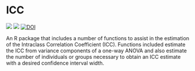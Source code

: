 # ICC
[![](http://www.r-pkg.org/badges/version/ICC)](https://cran.r-project.org/package=ICC)
[![](http://cranlogs.r-pkg.org/badges/grand-total/ICC)](http://cranlogs.r-pkg.org/badges/grand-total/ICC) 
[![DOI](https://zenodo.org/badge/37179987.svg)](https://zenodo.org/badge/latestdoi/37179987)



An R package that includes a number of functions to assist in the estimation of the Intraclass Correlation Coefficient (ICC). Functions included estimate the ICC from variance components of a one-way ANOVA and also estimate the number of individuals or groups necessary to obtain an ICC estimate with a desired confidence interval width.

